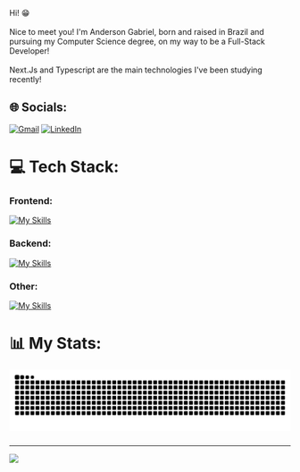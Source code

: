 Hi! 😁<br><br>Nice to meet you! I'm Anderson Gabriel, born and raised in Brazil and pursuing my Computer Science degree, on my way to be a Full-Stack Developer!<br><br>Next.Js and Typescript are the main technologies I've been studying recently!

## 🌐 Socials:
[![Gmail](https://img.shields.io/badge/Gmail-D14836?style=flat&logo=gmail&logoColor=white)](mailto:gabrielvalencasa98@gmail.com)
[![LinkedIn](https://img.shields.io/badge/LinkedIn-%230077B5.svg?logo=linkedin&logoColor=white)](https://linkedin.com/in/andgabx)

# 💻 Tech Stack:

### Frontend:
[![My Skills](https://skillicons.dev/icons?i=react,nextjs,typescript,vite,javascript,tailwind)](https://skillicons.dev)

### Backend:
[![My Skills](https://skillicons.dev/icons?i=django,prisma,neondb,clerk)](https://skillicons.dev)

### Other:
[![My Skills](https://skillicons.dev/icons?i=c,java,python)](https://skillicons.dev)

# 📊 My Stats:
<img src="https://raw.githubusercontent.com/andgabx/andgabx/output/snake.svg" alt="Snake animation" />

###
---
[![](https://visitcount.itsvg.in/api?id=andgabx&icon=2&color=5)](https://visitcount.itsvg.in)
